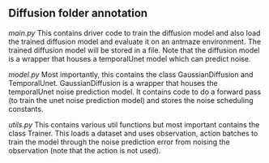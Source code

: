## Diffusion folder annotation

*main.py*
This contains driver code to train the diffusion model and also load the trained diffusion model and evaluate it on an antmaze environment. 
The trained diffusion model will be stored in a file. Note that the diffusion model is a wrapper that houses a temporalUnet model which can predict noise. 

*model.py*
Most importantly, this contains the class GaussianDiffusion and TemporalUnet. GaussianDiffusion is a wrapper that houses the temporalUnet noise prediction model.
It contains code to do a forward pass (to train the unet noise prediction model) and stores the noise scheduling constants. 

*utils.py*
This contains various util functions but most important contains the class Trainer. This loads a dataset and uses observation, action batches to 
train the model through the noise prediction error from noising the observation (note that the action is not used).

